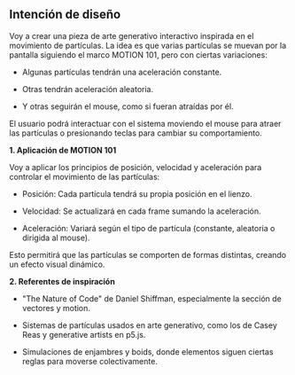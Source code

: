 ## Intención de diseño

Voy a crear una pieza de arte generativo interactivo inspirada en el movimiento de partículas. La idea es que varias partículas se muevan por la pantalla siguiendo el marco MOTION 101, pero con ciertas variaciones:

- Algunas partículas tendrán una aceleración constante.

- Otras tendrán aceleración aleatoria.

- Y otras seguirán el mouse, como si fueran atraídas por él.

El usuario podrá interactuar con el sistema moviendo el mouse para atraer las partículas o presionando teclas para cambiar su comportamiento.

**1. Aplicación de MOTION 101**

Voy a aplicar los principios de posición, velocidad y aceleración para controlar el movimiento de las partículas:

- Posición: Cada partícula tendrá su propia posición en el lienzo.

- Velocidad: Se actualizará en cada frame sumando la aceleración.

- Aceleración: Variará según el tipo de partícula (constante, aleatoria o dirigida al mouse).

Esto permitirá que las partículas se comporten de formas distintas, creando un efecto visual dinámico.

**2. Referentes de inspiración**

- "The Nature of Code" de Daniel Shiffman, especialmente la sección de vectores y motion.

- Sistemas de partículas usados en arte generativo, como los de Casey Reas y generative artists en p5.js.

- Simulaciones de enjambres y boids, donde elementos siguen ciertas reglas para moverse colectivamente.
